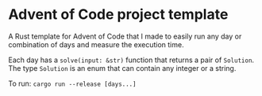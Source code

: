 # Advent of Code project template

A Rust template for Advent of Code that I made to easily run any day or combination of days and measure the execution time.

Each day has a `solve(input: &str)` function that returns a pair of `Solution`. The type `Solution` is an enum that can contain any integer or a string.

To run: `cargo run --release [days...]`
